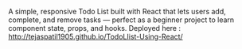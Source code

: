 A simple, responsive Todo List built with React that lets users add, complete, and remove tasks — perfect as a beginner project to learn component state, props, and hooks.
Deployed here :
http://tejaspatil1905.github.io/TodoLIist-Using-React/
